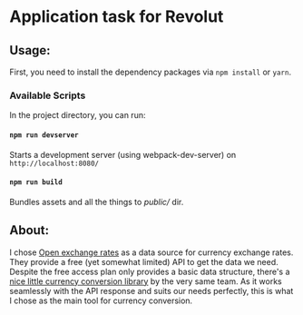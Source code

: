 # Application task for Revolut

## Usage:

First, you need to install the dependency packages via `npm install` or `yarn`.

### Available Scripts

In the project directory, you can run:

#### `npm run devserver `

Starts a development server (using webpack-dev-server) on `http://localhost:8080/`


#### `npm run build `

Bundles assets and all the things to _public/_ dir.

## About:

I chose [Open exchange rates](https://openexchangerates.org/) as a data source for currency exchange rates. They provide a free (yet somewhat limited) API to get the data we need. Despite the free access plan only provides a basic data structure, there's a [nice little currency conversion library](https://openexchangerates.github.io/money.js/) by the very same team. As it works seamlessly with the API response and suits our needs perfectly, this is what I chose as the main tool for currency conversion.